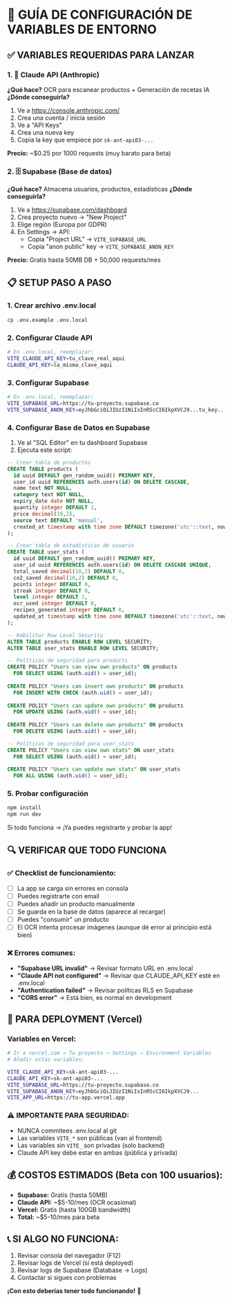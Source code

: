 # 🚀 GUÍA DE CONFIGURACIÓN DE VARIABLES DE ENTORNO

## ✅ VARIABLES REQUERIDAS PARA LANZAR

### 1. 🤖 Claude API (Anthropic)
**¿Qué hace?** OCR para escanear productos + Generación de recetas IA
**¿Dónde conseguirla?**
1. Ve a https://console.anthropic.com/
2. Crea una cuenta / inicia sesión
3. Ve a "API Keys" 
4. Crea una nueva key
5. Copia la key que empiece por `sk-ant-api03-...`

**Precio:** ~$0.25 por 1000 requests (muy barato para beta)

### 2. 🗄️ Supabase (Base de datos)
**¿Qué hace?** Almacena usuarios, productos, estadísticas
**¿Dónde conseguirla?**
1. Ve a https://supabase.com/dashboard
2. Crea proyecto nuevo → "New Project"
3. Elige región (Europa por GDPR)
4. En Settings → API:
   - Copia "Project URL" → `VITE_SUPABASE_URL`
   - Copia "anon public" key → `VITE_SUPABASE_ANON_KEY`

**Precio:** Gratis hasta 50MB DB + 50,000 requests/mes

## 📋 SETUP PASO A PASO

### 1. Crear archivo .env.local
```bash
cp .env.example .env.local
```

### 2. Configurar Claude API
```bash
# En .env.local, reemplazar:
VITE_CLAUDE_API_KEY=tu_clave_real_aqui
CLAUDE_API_KEY=la_misma_clave_aqui
```

### 3. Configurar Supabase
```bash
# En .env.local, reemplazar:
VITE_SUPABASE_URL=https://tu-proyecto.supabase.co
VITE_SUPABASE_ANON_KEY=eyJhbGciOiJIUzI1NiIsInR5cCI6IkpXVCJ9...tu_key...
```

### 4. Configurar Base de Datos en Supabase
1. Ve al "SQL Editor" en tu dashboard Supabase
2. Ejecuta este script:

```sql
-- Crear tabla de productos
CREATE TABLE products (
  id uuid DEFAULT gen_random_uuid() PRIMARY KEY,
  user_id uuid REFERENCES auth.users(id) ON DELETE CASCADE,
  name text NOT NULL,
  category text NOT NULL,
  expiry_date date NOT NULL,
  quantity integer DEFAULT 1,
  price decimal(10,2),
  source text DEFAULT 'manual',
  created_at timestamp with time zone DEFAULT timezone('utc'::text, now())
);

-- Crear tabla de estadísticas de usuario
CREATE TABLE user_stats (
  id uuid DEFAULT gen_random_uuid() PRIMARY KEY,
  user_id uuid REFERENCES auth.users(id) ON DELETE CASCADE UNIQUE,
  total_saved decimal(10,2) DEFAULT 0,
  co2_saved decimal(10,2) DEFAULT 0,
  points integer DEFAULT 0,
  streak integer DEFAULT 0,
  level integer DEFAULT 1,
  ocr_used integer DEFAULT 0,
  recipes_generated integer DEFAULT 0,
  updated_at timestamp with time zone DEFAULT timezone('utc'::text, now())
);

-- Habilitar Row Level Security
ALTER TABLE products ENABLE ROW LEVEL SECURITY;
ALTER TABLE user_stats ENABLE ROW LEVEL SECURITY;

-- Políticas de seguridad para products
CREATE POLICY "Users can view own products" ON products
  FOR SELECT USING (auth.uid() = user_id);
  
CREATE POLICY "Users can insert own products" ON products
  FOR INSERT WITH CHECK (auth.uid() = user_id);
  
CREATE POLICY "Users can update own products" ON products
  FOR UPDATE USING (auth.uid() = user_id);
  
CREATE POLICY "Users can delete own products" ON products
  FOR DELETE USING (auth.uid() = user_id);

-- Políticas de seguridad para user_stats  
CREATE POLICY "Users can view own stats" ON user_stats
  FOR SELECT USING (auth.uid() = user_id);
  
CREATE POLICY "Users can update own stats" ON user_stats
  FOR ALL USING (auth.uid() = user_id);
```

### 5. Probar configuración
```bash
npm install
npm run dev
```

Si todo funciona → ¡Ya puedes registrarte y probar la app!

## 🔍 VERIFICAR QUE TODO FUNCIONA

### ✅ Checklist de funcionamiento:
- [ ] La app se carga sin errores en consola
- [ ] Puedes registrarte con email
- [ ] Puedes añadir un producto manualmente
- [ ] Se guarda en la base de datos (aparece al recargar)
- [ ] Puedes "consumir" un producto 
- [ ] El OCR intenta procesar imágenes (aunque dé error al principio está bien)

### ❌ Errores comunes:
- **"Supabase URL invalid"** → Revisar formato URL en .env.local
- **"Claude API not configured"** → Revisar que CLAUDE_API_KEY esté en .env.local
- **"Authentication failed"** → Revisar políticas RLS en Supabase
- **"CORS error"** → Está bien, es normal en development

## 🚀 PARA DEPLOYMENT (Vercel)

### Variables en Vercel:
```bash
# Ir a vercel.com → Tu proyecto → Settings → Environment Variables
# Añadir estas variables:

VITE_CLAUDE_API_KEY=sk-ant-api03-...
CLAUDE_API_KEY=sk-ant-api03-...
VITE_SUPABASE_URL=https://tu-proyecto.supabase.co
VITE_SUPABASE_ANON_KEY=eyJhbGciOiJIUzI1NiIsInR5cCI6IkpXVCJ9...
VITE_APP_URL=https://tu-app.vercel.app
```

### ⚠️ IMPORTANTE PARA SEGURIDAD:
- NUNCA commitees .env.local al git
- Las variables `VITE_*` son públicas (van al frontend)
- Las variables sin `VITE_` son privadas (solo backend)
- Claude API key debe estar en ambas (pública y privada)

## 💰 COSTOS ESTIMADOS (Beta con 100 usuarios):

- **Supabase:** Gratis (hasta 50MB)
- **Claude API:** ~$5-10/mes (OCR ocasional)
- **Vercel:** Gratis (hasta 100GB bandwidth)
- **Total:** ~$5-10/mes para beta

## 📞 SI ALGO NO FUNCIONA:

1. Revisar consola del navegador (F12)
2. Revisar logs de Vercel (si está deployed)
3. Revisar logs de Supabase (Database → Logs)
4. Contactar si sigues con problemas

**¡Con esto deberías tener todo funcionando!** 🎉
